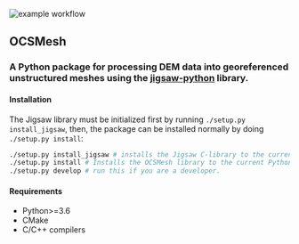 ![example workflow](https://github.com/noaa-ocs-modeling/OCSMesh/actions/workflows/pylint.yml/badge.svg)

## OCSMesh
### A Python package for processing DEM data into georeferenced unstructured meshes using the [jigsaw-python](https://github.com/dengwirda/jigsaw-python) library.

#### Installation
The Jigsaw library must be initialized first by running `./setup.py install_jigsaw`, then, the package can be installed normally by doing `./setup.py install`:

```bash
./setup.py install_jigsaw # installs the Jigsaw C-library to the current Python environment
./setup.py install # Installs the OCSMesh library to the current Python environment
./setup.py develop # run this if you are a developer.
```
#### Requirements
* Python>=3.6
* CMake 
* C/C++ compilers
